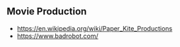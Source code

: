 

## Movie Production
* https://en.wikipedia.org/wiki/Paper_Kite_Productions
* https://www.badrobot.com/